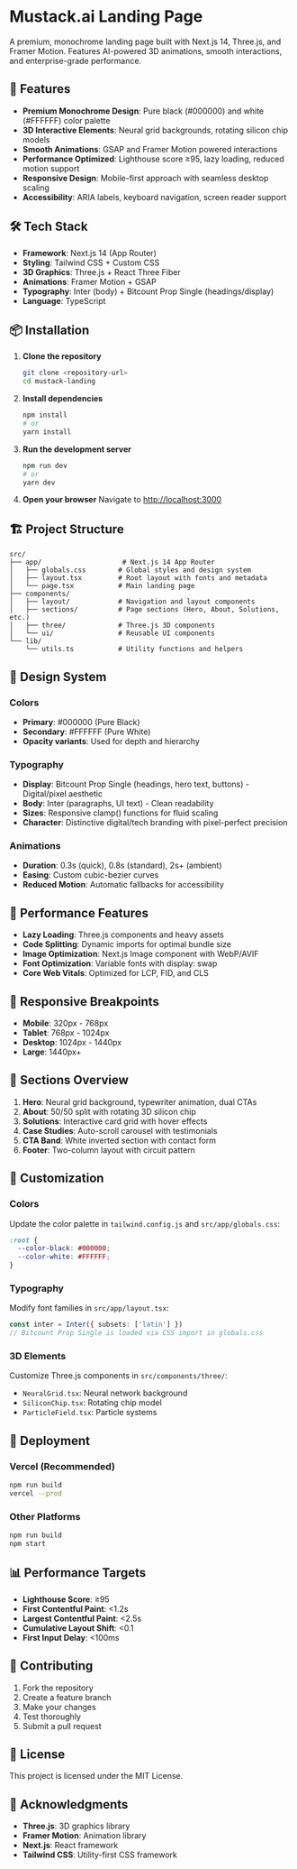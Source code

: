 # Mustack.ai Landing Page

A premium, monochrome landing page built with Next.js 14, Three.js, and Framer Motion. Features AI-powered 3D animations, smooth interactions, and enterprise-grade performance.

## 🚀 Features

- **Premium Monochrome Design**: Pure black (#000000) and white (#FFFFFF) color palette
- **3D Interactive Elements**: Neural grid backgrounds, rotating silicon chip models
- **Smooth Animations**: GSAP and Framer Motion powered interactions
- **Performance Optimized**: Lighthouse score ≥95, lazy loading, reduced motion support
- **Responsive Design**: Mobile-first approach with seamless desktop scaling
- **Accessibility**: ARIA labels, keyboard navigation, screen reader support

## 🛠️ Tech Stack

- **Framework**: Next.js 14 (App Router)
- **Styling**: Tailwind CSS + Custom CSS
- **3D Graphics**: Three.js + React Three Fiber
- **Animations**: Framer Motion + GSAP
- **Typography**: Inter (body) + Bitcount Prop Single (headings/display)
- **Language**: TypeScript

## 📦 Installation

1. **Clone the repository**
   ```bash
   git clone <repository-url>
   cd mustack-landing
   ```

2. **Install dependencies**
   ```bash
   npm install
   # or
   yarn install
   ```

3. **Run the development server**
   ```bash
   npm run dev
   # or
   yarn dev
   ```

4. **Open your browser**
   Navigate to [http://localhost:3000](http://localhost:3000)

## 🏗️ Project Structure

```
src/
├── app/                    # Next.js 14 App Router
│   ├── globals.css        # Global styles and design system
│   ├── layout.tsx         # Root layout with fonts and metadata
│   └── page.tsx           # Main landing page
├── components/
│   ├── layout/            # Navigation and layout components
│   ├── sections/          # Page sections (Hero, About, Solutions, etc.)
│   ├── three/             # Three.js 3D components
│   └── ui/                # Reusable UI components
└── lib/
    └── utils.ts           # Utility functions and helpers
```

## 🎨 Design System

### Colors
- **Primary**: #000000 (Pure Black)
- **Secondary**: #FFFFFF (Pure White)
- **Opacity variants**: Used for depth and hierarchy

### Typography
- **Display**: Bitcount Prop Single (headings, hero text, buttons) - Digital/pixel aesthetic
- **Body**: Inter (paragraphs, UI text) - Clean readability
- **Sizes**: Responsive clamp() functions for fluid scaling
- **Character**: Distinctive digital/tech branding with pixel-perfect precision

### Animations
- **Duration**: 0.3s (quick), 0.8s (standard), 2s+ (ambient)
- **Easing**: Custom cubic-bezier curves
- **Reduced Motion**: Automatic fallbacks for accessibility

## 🚀 Performance Features

- **Lazy Loading**: Three.js components and heavy assets
- **Code Splitting**: Dynamic imports for optimal bundle size
- **Image Optimization**: Next.js Image component with WebP/AVIF
- **Font Optimization**: Variable fonts with display: swap
- **Core Web Vitals**: Optimized for LCP, FID, and CLS

## 📱 Responsive Breakpoints

- **Mobile**: 320px - 768px
- **Tablet**: 768px - 1024px
- **Desktop**: 1024px - 1440px
- **Large**: 1440px+

## 🎯 Sections Overview

1. **Hero**: Neural grid background, typewriter animation, dual CTAs
2. **About**: 50/50 split with rotating 3D silicon chip
3. **Solutions**: Interactive card grid with hover effects
4. **Case Studies**: Auto-scroll carousel with testimonials
5. **CTA Band**: White inverted section with contact form
6. **Footer**: Two-column layout with circuit pattern

## 🔧 Customization

### Colors
Update the color palette in `tailwind.config.js` and `src/app/globals.css`:

```css
:root {
  --color-black: #000000;
  --color-white: #FFFFFF;
}
```

### Typography
Modify font families in `src/app/layout.tsx`:

```typescript
const inter = Inter({ subsets: ['latin'] })
// Bitcount Prop Single is loaded via CSS import in globals.css
```

### 3D Elements
Customize Three.js components in `src/components/three/`:
- `NeuralGrid.tsx`: Neural network background
- `SiliconChip.tsx`: Rotating chip model
- `ParticleField.tsx`: Particle systems

## 🚀 Deployment

### Vercel (Recommended)
```bash
npm run build
vercel --prod
```

### Other Platforms
```bash
npm run build
npm start
```

## 📊 Performance Targets

- **Lighthouse Score**: ≥95
- **First Contentful Paint**: <1.2s
- **Largest Contentful Paint**: <2.5s
- **Cumulative Layout Shift**: <0.1
- **First Input Delay**: <100ms

## 🤝 Contributing

1. Fork the repository
2. Create a feature branch
3. Make your changes
4. Test thoroughly
5. Submit a pull request

## 📄 License

This project is licensed under the MIT License.

## 🙏 Acknowledgments

- **Three.js**: 3D graphics library
- **Framer Motion**: Animation library
- **Next.js**: React framework
- **Tailwind CSS**: Utility-first CSS framework
